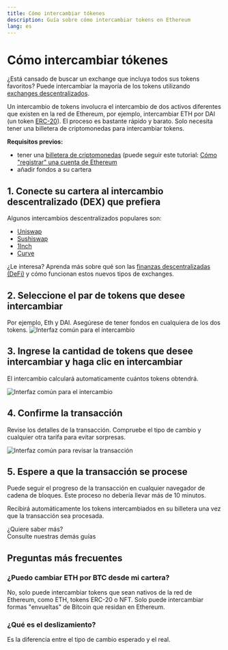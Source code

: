 ```yaml
---
title: Cómo intercambiar tókenes
description: Guía sobre cómo intercambiar tokens en Ethereum
lang: es
---
```


# Cómo intercambiar tókenes

¿Está cansado de buscar un exchange que incluya todos sus tokens favoritos? Puede intercambiar la mayoría de los tokens utilizando [exchanges descentralizados](/glossary/#dex).

Un intercambio de tokens involucra el intercambio de dos activos diferentes que existen en la red de Ethereum, por ejemplo, intercambiar ETH por DAI (un token [ERC-20](/glossary/#erc-20)). El proceso es bastante rápido y barato. Solo necesita tener una billetera de criptomonedas para intercambiar tokens.

**Requisitos previos:**

- tener una [billetera de criptomonedas](/glossary/#wallet) (puede seguir este tutorial: [Cómo "registrar" una cuenta de Ethereum](/guides/how-to-create-an-ethereum-account/)
- añadir fondos a su cartera

## 1. Conecte su cartera al intercambio descentralizado (DEX) que prefiera

Algunos intercambios descentralizados populares son:

- [Uniswap](https://app.uniswap.org/#/swap)
- [Sushiswap](https://www.sushi.com/swap)
- [1Inch](https://app.1inch.io/#/1/unified/swap/ETH/DAI)
- [Curve](https://curve.fi/#/ethereum/swap)

¿Le interesa? Aprenda más sobre qué son las [finanzas descentralizadas (DeFi)](/defi/) y cómo funcionan estos nuevos tipos de exchanges.

## 2. Seleccione el par de tokens que desee intercambiar

Por ejemplo, Eth y DAI. Asegúrese de tener fondos en cualquiera de los dos tokens. ![Interfaz común para el intercambio](./swap1.png)

## 3. Ingrese la cantidad de tokens que desee intercambiar y haga clic en intercambiar

El intercambio calculará automaticamente cuántos tokens obtendrá.

![Interfaz común para el intercambio](./swap2.png)

## 4. Confirme la transacción

Revise los detalles de la transacción. Compruebe el tipo de cambio y cualquier otra tarifa para evitar sorpresas.

![Interfaz común para revisar la transacción](./swap3.png)

## 5. Espere a que la transacción se procese

Puede seguir el progreso de la transacción en cualquier navegador de cadena de bloques. Este proceso no debería llevar más de 10 minutos.

Recibirá automáticamente los tokens intercambiados en su billetera una vez que la transacción sea procesada.
<br />

<Alert variant="update">
<AlertEmoji text=":eyes:"/>
<AlertContent className="justify-between flex-row items-center">
  <div>¿Quiere saber más?</div>
  <ButtonLink href="/guides/">
    Consulte nuestras demás guías
  </ButtonLink>
</AlertContent>
</Alert>

## Preguntas más frecuentes

### ¿Puedo cambiar ETH por BTC desde mi cartera?

No, solo puede intercambiar tokens que sean nativos de la red de Ethereum, como ETH, tokens ERC-20 o NFT. Solo puede intercambiar formas "envueltas" de Bitcoin que residan en Ethereum.

### ¿Qué es el deslizamiento?

Es la diferencia entre el tipo de cambio esperado y el real.
